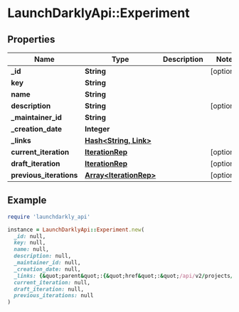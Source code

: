 # LaunchDarklyApi::Experiment

## Properties

| Name | Type | Description | Notes |
| ---- | ---- | ----------- | ----- |
| **_id** | **String** |  | [optional] |
| **key** | **String** |  |  |
| **name** | **String** |  |  |
| **description** | **String** |  | [optional] |
| **_maintainer_id** | **String** |  |  |
| **_creation_date** | **Integer** |  |  |
| **_links** | [**Hash&lt;String, Link&gt;**](Link.md) |  |  |
| **current_iteration** | [**IterationRep**](IterationRep.md) |  | [optional] |
| **draft_iteration** | [**IterationRep**](IterationRep.md) |  | [optional] |
| **previous_iterations** | [**Array&lt;IterationRep&gt;**](IterationRep.md) |  | [optional] |

## Example

```ruby
require 'launchdarkly_api'

instance = LaunchDarklyApi::Experiment.new(
  _id: null,
  key: null,
  name: null,
  description: null,
  _maintainer_id: null,
  _creation_date: null,
  _links: {&quot;parent&quot;:{&quot;href&quot;:&quot;/api/v2/projects/my-project/environments/my-environment&quot;,&quot;type&quot;:&quot;application/json&quot;},&quot;self&quot;:{&quot;href&quot;:&quot;/api/v2/projects/my-project/environments/my-environment/experiments/my-experiment&quot;,&quot;type&quot;:&quot;application/json&quot;}},
  current_iteration: null,
  draft_iteration: null,
  previous_iterations: null
)
```

